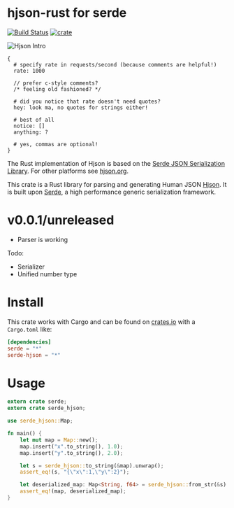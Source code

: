 # hjson-rust for serde

[![Build Status](https://img.shields.io/travis/laktak/hjson-rust.svg?style=flat-square)](http://travis-ci.org/laktak/hjson-rust)
[![crate](https://img.shields.io/crates/v/serde-hjson.svg)](https://crates.io/crates/serde-hjson)

![Hjson Intro](http://hjson.org/hjson1.gif)

```
{
  # specify rate in requests/second (because comments are helpful!)
  rate: 1000

  // prefer c-style comments?
  /* feeling old fashioned? */

  # did you notice that rate doesn't need quotes?
  hey: look ma, no quotes for strings either!

  # best of all
  notice: []
  anything: ?

  # yes, commas are optional!
}
```

The Rust implementation of Hjson is based on the [Serde JSON Serialization Library](https://github.com/serde-rs/json). For other platforms see [hjson.org](http://hjson.org).

This crate is a Rust library for parsing and generating Human JSON [Hjson](http://hjson.org). It is built upon [Serde](https://github.com/serde-rs/serde), a high performance generic serialization framework.

# v0.0.1/unreleased

- Parser is working

Todo:

- Serializer
- Unified number type

# Install

This crate works with Cargo and can be found on [crates.io](https://crates.io/crates/serde-hjson) with a `Cargo.toml` like:

```toml
[dependencies]
serde = "*"
serde-hjson = "*"
```

# Usage

```rust
extern crate serde;
extern crate serde_hjson;

use serde_hjson::Map;

fn main() {
    let mut map = Map::new();
    map.insert("x".to_string(), 1.0);
    map.insert("y".to_string(), 2.0);

    let s = serde_hjson::to_string(&map).unwrap();
    assert_eq!(s, "{\"x\":1,\"y\":2}");

    let deserialized_map: Map<String, f64> = serde_hjson::from_str(&s).unwrap();
    assert_eq!(map, deserialized_map);
}
```

